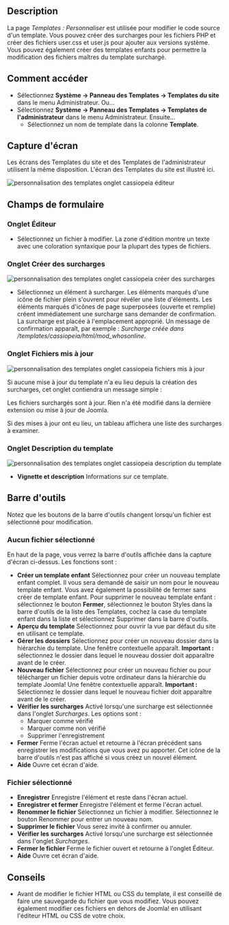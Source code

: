 <!-- Filename: Help4.x:Templates:_Customise / Display title: Templates : Personnaliser -->

## Description

La page *Templates : Personnaliser* est utilisée pour modifier le code source d'un template. Vous pouvez créer des surcharges pour les fichiers PHP et créer des fichiers user.css et user.js pour ajouter aux versions système. Vous pouvez également créer des templates enfants pour permettre la modification des fichiers maîtres du template surchargé.

## Comment accéder

- Sélectionnez **Système → Panneau des Templates → Templates du site** dans le menu Administrateur. Ou...
- Sélectionnez **Système → Panneau des Templates → Templates de l'administrateur** dans le menu Administrateur. Ensuite...
  - Sélectionnez un nom de template dans la colonne **Template**.

## Capture d'écran

Les écrans des Templates du site et des Templates de l'administrateur utilisent la même disposition. L'écran des Templates du site est illustré ici.

![personnalisation des templates onglet cassiopeia éditeur](../../../fr/images/templates/templates-customise-cassiopeia-editor-tab.png)

## Champs de formulaire

### Onglet Éditeur

- Sélectionnez un fichier à modifier. La zone d'édition montre un texte avec une coloration syntaxique pour la plupart des types de fichiers.

### Onglet Créer des surcharges

![personnalisation des templates onglet cassiopeia créer des surcharges](../../../fr/images/templates/templates-customise-cassiopeia-create-overrides-tab.png)

- Sélectionnez un élément à surcharger. Les éléments marqués d'une icône de fichier plein s'ouvrent pour révéler une liste d'éléments. Les éléments marqués d'icônes de page superposées (ouverte et remplie) créent immédiatement une surcharge sans demander de confirmation. La surcharge est placée à l'emplacement approprié. Un message de confirmation apparaît, par exemple :
  *Surcharge créée dans /templates/cassiopeia/html/mod_whosonline*.

### Onglet Fichiers mis à jour

![personnalisation des templates onglet cassiopeia fichiers mis à jour](../../../fr/images/templates/templates-customise-cassiopeia-updated-files-tab.png)

Si aucune mise à jour du template n'a eu lieu depuis la création des surcharges, cet onglet contiendra un message simple :

<div class="alert alert-success">
Les fichiers surchargés sont à jour. Rien n'a été modifié
dans la dernière extension ou mise à jour de Joomla.
</div>

Si des mises à jour ont eu lieu, un tableau affichera une liste des surcharges à examiner.

### Onglet Description du template

![personnalisation des templates onglet cassiopeia description du template](../../../fr/images/templates/templates-customise-cassiopeia-template-description-tab.png)

- **Vignette et description** Informations sur ce template.

## Barre d'outils

Notez que les boutons de la barre d'outils changent lorsqu'un fichier est sélectionné pour modification.

### Aucun fichier sélectionné

En haut de la page, vous verrez la barre d'outils affichée dans la capture d'écran ci-dessus. Les fonctions sont :

- **Créer un template enfant** Sélectionnez pour créer un nouveau template enfant complet. Il vous sera demandé de saisir un nom pour le nouveau template enfant. Vous avez également la possibilité de fermer sans créer de template enfant. Pour supprimer le nouveau template enfant : sélectionnez le bouton **Fermer**, sélectionnez le bouton Styles dans la barre d'outils de la liste des Templates, cochez la case du template enfant dans la liste et sélectionnez Supprimer dans la barre d'outils.
- **Aperçu du template** Sélectionnez pour ouvrir la vue par défaut du site en utilisant ce template.
- **Gérer les dossiers** Sélectionnez pour créer un nouveau dossier dans la hiérarchie du template. Une fenêtre contextuelle apparaît. **Important :** sélectionnez le dossier dans lequel le nouveau dossier doit apparaître avant de le créer.
- **Nouveau fichier** Sélectionnez pour créer un nouveau fichier ou pour télécharger un fichier depuis votre ordinateur dans la hiérarchie du template Joomla! Une fenêtre contextuelle apparaît. **Important :** Sélectionnez le dossier dans lequel le nouveau fichier doit apparaître avant de le créer.
- **Vérifier les surcharges** Activé lorsqu'une surcharge est sélectionnée dans l'onglet *Surcharges*. Les options sont :
  - Marquer comme vérifié
  - Marquer comme non vérifié
  - Supprimer l'enregistrement
- **Fermer** Ferme l'écran actuel et retourne à l'écran précédent sans enregistrer les modifications que vous avez pu apporter. Cet icône de la barre d'outils n'est pas affiché si vous créez un nouvel élément.
- **Aide** Ouvre cet écran d'aide.

### Fichier sélectionné

- **Enregistrer** Enregistre l'élément et reste dans l'écran actuel.
- **Enregistrer et fermer** Enregistre l'élément et ferme l'écran actuel.
- **Renommer le fichier** Sélectionnez un fichier à modifier. Sélectionnez le bouton Renommer pour entrer un nouveau nom.
- **Supprimer le fichier** Vous serez invité à confirmer ou annuler.
- **Vérifier les surcharges** Activé lorsqu'une surcharge est sélectionnée dans l'onglet *Surcharges*.
- **Fermer le fichier** Ferme le fichier ouvert et retourne à l'onglet Éditeur.
- **Aide** Ouvre cet écran d'aide.

## Conseils

- Avant de modifier le fichier HTML ou CSS du template, il est conseillé de faire une sauvegarde du fichier que vous modifiez. Vous pouvez également modifier ces fichiers en dehors de Joomla! en utilisant l'éditeur HTML ou CSS de votre choix.
